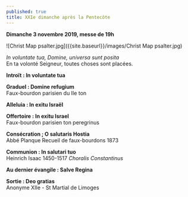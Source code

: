 ```yaml
---
published: true
title: XXIe dimanche après la Pentecôte
---
```

**Dimanche 3 novembre 2019, messe de 19h**  

![Christ Map psalter.jpg]({{site.baseurl}}/images/Christ Map psalter.jpg)

*In voluntate tua, Domine, universa sunt posita*  
En ta volonté Seigneur, toutes choses sont placées.

**Introït : In voluntate tua**

**Graduel : Domine refugium**  
Faux-bourdon parisien du IIe ton

**Alleluia : In exitu Israël**  

**Offertoire : In exitu Israel**  
Faux-bourdon parisien ton peregrinus

**Consécration ;  O salutaris Hostia**  
Abbé Planque Recueil de faux-bourdons 1873

**Communion : In salutari tuo**  
Heinrich Isaac 1450-1517 *Choralis Constantinus*

**Au dernier évangile : Salve Regina**  

**Sortie : Deo gratias**  
Anonyme XIIe - St Martial de Limoges
